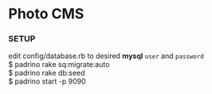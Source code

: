 # Photo CMS

### SETUP
edit config/database.rb to desired **mysql** `user` and `password`  
$ padrino rake sq:migrate:auto  
$ padrino rake db:seed  
$ padrino start -p 9090